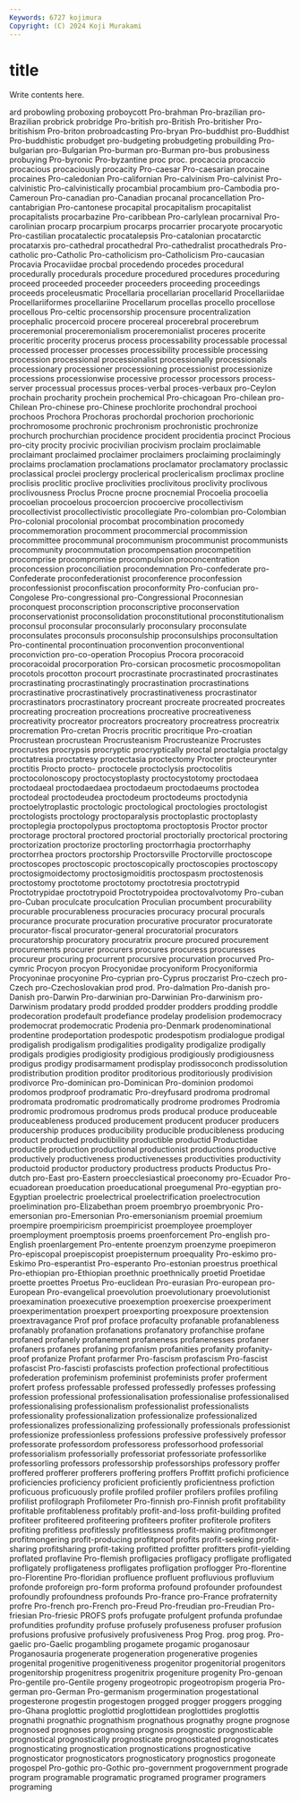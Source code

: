 ```yaml
---
Keywords: 6727 kojimura
Copyright: (C) 2024 Koji Murakami
---
```


# title

Write contents here.



ard probowling proboxing proboycott Pro-brahman Pro-brazilian pro-Brazilian
probrick probridge Pro-british pro-British Pro-britisher Pro-britishism Pro-briton probroadcasting Pro-bryan Pro-buddhist
pro-Buddhist Pro-buddhistic probudget pro-budgeting probudgeting probuilding Pro-bulgarian pro-Bulgarian Pro-burman pro-Burman
pro-bus probusiness probuying Pro-byronic Pro-byzantine proc proc. procaccia procaccio procacious
procaciously procacity Pro-caesar Pro-caesarian procaine procaines Pro-caledonian Pro-californian Pro-calvinism Pro-calvinist
Pro-calvinistic Pro-calvinistically procambial procambium pro-Cambodia pro-Cameroun Pro-canadian pro-Canadian procanal procancellation
Pro-cantabrigian Pro-cantonese procapital procapitalism procapitalist procapitalists procarbazine Pro-caribbean Pro-carlylean procarnival
Pro-carolinian procarp procarpium procarps procarrier procaryote procaryotic Pro-castilian procatalectic procatalepsis
Pro-catalonian procatarctic procatarxis pro-cathedral procathedral Pro-cathedralist procathedrals Pro-catholic pro-Catholic Pro-catholicism
pro-Catholicism Pro-caucasian Procavia Procaviidae procbal procedendo procedes procedural procedurally procedurals
procedure procedured procedures proceduring proceed proceeded proceeder proceeders proceeding proceedings
proceeds proceleusmatic Procellaria procellarian procellarid Procellariidae Procellariiformes procellariine Procellarum procellas
procello procellose procellous Pro-celtic procensorship procensure procentralization procephalic procercoid procere
procereal procerebral procerebrum proceremonial proceremonialism proceremonialist proceres procerite proceritic procerity
procerus process processability processable processal processed processer processes processibility processible
processing procession processional processionalist processionally processionals processionary processioner processioning processionist
processionize processions processionwise processive processor processors process-server processual processus proces-verbal
proces-verbaux pro-Ceylon prochain procharity prochein prochemical Pro-chicagoan Pro-chilean pro-Chilean Pro-chinese
pro-Chinese prochlorite prochondral prochooi prochoos Prochora Prochoras prochordal prochorion prochorionic
prochromosome prochronic prochronism prochronistic prochronize prochurch prochurchian procidence procident procidentia
procinct Procious pro-city procity procivic procivilian procivism proclaim proclaimable proclaimant
proclaimed proclaimer proclaimers proclaiming proclaimingly proclaims proclamation proclamations proclamator proclamatory
proclassic proclassical proclei proclergy proclerical proclericalism proclimax procline proclisis proclitic
proclive proclivities proclivitous proclivity proclivous proclivousness Proclus Procne procne procnemial
Procoelia procoelia procoelian procoelous procoercion procoercive procollectivism procollectivist procollectivistic procollegiate
Pro-colombian pro-Colombian Pro-colonial procolonial procombat procombination procomedy procommemoration procomment procommercial
procommission procommittee procommunal procommunism procommunist procommunists procommunity procommutation procompensation procompetition
procomprise procompromise procompulsion proconcentration proconcession proconciliation procondemnation Pro-confederate pro-Confederate proconfederationist
proconference proconfession proconfessionist proconfiscation proconformity Pro-confucian pro-Congolese Pro-congressional pro-Congressional Proconnesian
proconquest proconscription proconscriptive proconservation proconservationist proconsolidation proconstitutional proconstitutionalism proconsul proconsular
proconsularly proconsulary proconsulate proconsulates proconsuls proconsulship proconsulships proconsultation Pro-continental procontinuation
proconvention proconventional proconviction pro-co-operation Procopius Procora procoracoid procoracoidal procorporation Pro-corsican
procosmetic procosmopolitan procotols procotton procourt procrastinate procrastinated procrastinates procrastinating procrastinatingly
procrastination procrastinations procrastinative procrastinatively procrastinativeness procrastinator procrastinators procrastinatory procreant procreate
procreated procreates procreating procreation procreations procreative procreativeness procreativity procreator procreators
procreatory procreatress procreatrix procremation Pro-cretan Procris procritic procritique Pro-croatian Procrustean
procrustean Procrusteanism Procrusteanize Procrustes procrustes procrypsis procryptic procryptically proctal proctalgia
proctalgy proctatresia proctatresy proctectasia proctectomy Procter procteurynter proctitis Procto procto-
proctocele proctoclysis proctocolitis proctocolonoscopy proctocystoplasty proctocystotomy proctodaea proctodaeal proctodaedaea proctodaeum
proctodaeums proctodea proctodeal proctodeudea proctodeum proctodeums proctodynia proctoelytroplastic proctologic proctological
proctologies proctologist proctologists proctology proctoparalysis proctoplastic proctoplasty proctoplegia proctopolypus proctoptoma
proctoptosis Proctor proctor proctorage proctoral proctored proctorial proctorially proctorical proctoring
proctorization proctorize proctorling proctorrhagia proctorrhaphy proctorrhea proctors proctorship Proctorsville Proctorville
proctoscope proctoscopes proctoscopic proctoscopically proctoscopies proctoscopy proctosigmoidectomy proctosigmoiditis proctospasm proctostenosis
proctostomy proctotome proctotomy proctotresia proctotrypid Proctotrypidae proctotrypoid Proctotrypoidea proctovalvotomy Pro-cuban
pro-Cuban proculcate proculcation Proculian procumbent procurability procurable procurableness procuracies procuracy
procural procurals procurance procurate procuration procurative procurator procuratorate procurator-fiscal procurator-general
procuratorial procurators procuratorship procuratory procuratrix procure procured procurement procurements procurer
procurers procures procuress procuresses procureur procuring procurrent procursive procurvation procurved
Pro-cymric Procyon procyon Procyonidae procyoniform Procyoniformia Procyoninae procyonine Pro-cyprian pro-Cyprus
proczarist Pro-czech pro-Czech pro-Czechoslovakian prod prod. Pro-dalmation Pro-danish pro-Danish pro-Darwin
Pro-darwinian pro-Darwinian Pro-darwinism pro-Darwinism prodatary prodd prodded prodder prodders prodding
proddle prodecoration prodefault prodefiance prodelay prodelision prodemocracy prodemocrat prodemocratic Prodenia
pro-Denmark prodenominational prodentine prodeportation prodespotic prodespotism prodialogue prodigal prodigalish prodigalism
prodigalities prodigality prodigalize prodigally prodigals prodigies prodigiosity prodigious prodigiously prodigiousness
prodigus prodigy prodisarmament prodisplay prodissoconch prodissolution prodistribution prodition proditor proditorious
proditoriously prodivision prodivorce Pro-dominican pro-Dominican Pro-dominion prodomoi prodomos prodproof prodramatic
Pro-dreyfusard prodroma prodromal prodromata prodromatic prodromatically prodrome prodromes Prodromia prodromic
prodromous prodromus prods producal produce produceable produceableness produced producement producent
producer producers producership produces producibility producible producibleness producing product producted
productibility productible productid Productidae productile production productional productionist productions productive
productively productiveness productivenesses productivities productivity productoid productor productory productress products
Productus Pro-dutch pro-East pro-Eastern proecclesiastical proeconomy pro-Ecuador Pro-ecuadorean proeducation proeducational
proegumenal Pro-egyptian pro-Egyptian proelectric proelectrical proelectrification proelectrocution proelimination pro-Elizabethan proem
proembryo proembryonic Pro-emersonian pro-Emersonian Pro-emersonianism proemial proemium proempire proempiricism proempiricist
proemployee proemployer proemployment proemptosis proems proenforcement Pro-english pro-English proenlargement Pro-entente
proenzym proenzyme proepimeron Pro-episcopal proepiscopist proepisternum proequality Pro-eskimo pro-Eskimo Pro-esperantist
Pro-esperanto Pro-estonian proestrus proethical Pro-ethiopian pro-Ethiopian proethnic proethnically proetid Proetidae
proette proettes Proetus Pro-euclidean Pro-eurasian Pro-european pro-European Pro-evangelical proevolution proevolutionary
proevolutionist proexamination proexecutive proexemption proexercise proexperiment proexperimentation proexpert proexporting proexposure
proextension proextravagance Prof prof proface profaculty profanable profanableness profanably profanation
profanations profanatory profanchise profane profaned profanely profanement profaneness profanenesses profaner
profaners profanes profaning profanism profanities profanity profanity-proof profanize Profant profarmer
Pro-fascism profascism Pro-fascist profascist Pro-fascisti profascists profection profectional profectitious profederation
profeminism profeminist profeminists profer proferment profert profess professable professed professedly
professes professing profession professional professionalisation professionalise professionalised professionalising professionalism professionalist
professionalists professionality professionalization professionalize professionalized professionalizes professionalizing professionally professionals professionist
professionize professionless professions professive professively professor professorate professordom professoress professorhood
professorial professorialism professorially professoriat professoriate professorlike professorling professors professorship professorships
professory proffer proffered profferer profferers proffering proffers Proffitt profichi proficience
proficiencies proficiency proficient proficiently proficientness profiction proficuous proficuously profile profiled
profiler profilers profiles profiling profilist profilograph Profilometer Pro-finnish pro-Finnish profit
profitability profitable profitableness profitably profit-and-loss profit-building profited profiteer profiteered profiteering
profiteers profiter profiterole profiters profiting profitless profitlessly profitlessness profit-making profitmonger
profitmongering profit-producing profitproof profits profit-seeking profit-sharing profitsharing profit-taking profitted profitter
profitters profit-yielding proflated proflavine Pro-flemish profligacies profligacy profligate profligated profligately
profligateness profligates profligation proflogger Pro-florentine pro-Florentine Pro-floridian profluence profluent profluvious
profluvium profonde proforeign pro-form proforma profound profounder profoundest profoundly profoundness
profounds Pro-france pro-France profraternity profre Pro-french pro-French pro-Freud Pro-freudian pro-Freudian
Pro-friesian Pro-friesic PROFS profs profugate profulgent profunda profundae profundities profundity
profuse profusely profuseness profuser profusion profusions profusive profusively profusiveness Prog
Prog. prog prog. Pro-gaelic pro-Gaelic progambling progamete progamic proganosaur Proganosauria
progenerate progeneration progenerative progenies progenital progenitive progenitiveness progenitor progenitorial progenitors
progenitorship progenitress progenitrix progeniture progenity Pro-genoan Pro-gentile pro-Gentile progeny progeotropic
progeotropism progeria Pro-german pro-German Pro-germanism progermination progestational progesterone progestin progestogen
progged progger proggers progging pro-Ghana proglottic proglottid proglottidean proglottides proglottis
prognathi prognathic prognathism prognathous prognathy progne prognose prognosed prognoses prognosing
prognosis prognostic prognosticable prognostical prognostically prognosticate prognosticated prognosticates prognosticating prognostication
prognostications prognosticative prognosticator prognosticators prognosticatory prognostics progoneate progospel Pro-gothic pro-Gothic
pro-government progovernment prograde program programable programatic programed programer programers programing
